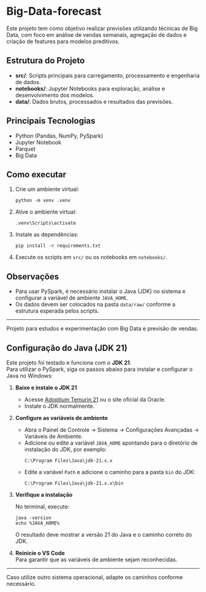 # Big-Data-forecast

Este projeto tem como objetivo realizar previsões utilizando técnicas de Big Data, com foco em análise de vendas semanais, agregação de dados e criação de features para modelos preditivos.

## Estrutura do Projeto

- **src/**: Scripts principais para carregamento, processamento e engenharia de dados.
- **notebooks/**: Jupyter Notebooks para exploração, análise e desenvolvimento dos modelos.
- **data/**: Dados brutos, processados e resultados das previsões.

## Principais Tecnologias

- Python (Pandas, NumPy, PySpark)
- Jupyter Notebook
- Parquet
- Big Data

## Como executar

1. Crie um ambiente virtual:
   ```
   python -m venv .venv
   ```
2. Ative o ambiente virtual:
   ```
   .venv\Scripts\activate
   ```
3. Instale as dependências:
   ```
   pip install -r requirements.txt
   ```
4. Execute os scripts em `src/` ou os notebooks em `notebooks/`.

## Observações

- Para usar PySpark, é necessário instalar o Java (JDK) no sistema e configurar a variável de ambiente `JAVA_HOME`.
- Os dados devem ser colocados na pasta `data/raw/` conforme a estrutura esperada pelos scripts.

---
Projeto para estudos e experimentação com Big Data e previsão de vendas.

## Configuração do Java (JDK 21)

Este projeto foi testado e funciona com o **JDK 21**.  
Para utilizar o PySpark, siga os passos abaixo para instalar e configurar o Java no Windows:

1. **Baixe e instale o JDK 21**  
   - Acesse [Adoptium Temurin 21](https://adoptium.net/temurin/releases/?version=21) ou o site oficial da Oracle.
   - Instale o JDK normalmente.

2. **Configure as variáveis de ambiente**

   - Abra o Painel de Controle → Sistema → Configurações Avançadas → Variáveis de Ambiente.
   - Adicione ou edite a variável `JAVA_HOME` apontando para o diretório de instalação do JDK, por exemplo:
     ```
     C:\Program Files\Java\jdk-21.x.x
     ```
   - Edite a variável `Path` e adicione o caminho para a pasta `bin` do JDK:
     ```
     C:\Program Files\Java\jdk-21.x.x\bin
     ```

3. **Verifique a instalação**

   No terminal, execute:
   ```
   java -version
   echo %JAVA_HOME%
   ```

   O resultado deve mostrar a versão 21 do Java e o caminho correto do JDK.

4. **Reinicie o VS Code**  
   Para garantir que as variáveis de ambiente sejam reconhecidas.

---

Caso utilize outro sistema operacional, adapte os caminhos conforme necessário.